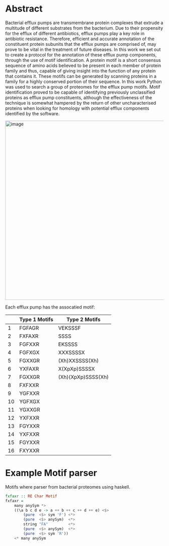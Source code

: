 # Abstract

Bacterial efflux pumps are transmembrane protein complexes that extrude a multitude of different substrates from the bacterium. Due to their propensity for the efflux of different antibiotics, efflux pumps play a key role in antibiotic resistance. Therefore, efficient and accurate annotation of the constituent protein subunits that the efflux pumps are comprised of, may prove to be vital in the treatment of future diseases. In this work we set out to create a protocol for the annotation of these efflux pump components, through the use of motif identification. A protein motif is a short consensus sequence of amino acids believed to be present in each member of protein family and thus, capable of giving insight into the function of any protein that contains it. These motifs can be generated by scanning proteins in a family for a highly conserved portion of their sequence. In this work Python was used to search a group of proteomes for the efflux pump motifs. Motif identification proved to be capable of identifying previously unclassified proteins as efflux pump constituents, although the effectiveness of the technique is somewhat hampered by the return of other uncharacterised proteins when looking for homology with potential efflux components identified by the software.

<img width="953" height="570" alt="image" src="https://github.com/user-attachments/assets/24506d6e-4a99-4f08-b88c-61b0d9df8698" />

Each efflux pump has the assocatied motif:

|     | Type 1 Motifs | Type 2 Motifs      |
| --- | ------------- | ------------------ |
| 1   | FGFAGR        | VEKSSSF            |
| 2   | FXFAXR        | SSSS               |
| 3   | FGFXXR        | EKSSSS             |
| 4   | FGFXGX        | XXXSSSSX           |
| 5   | FGXXGR        | (Xh)XXSSSS(Xh)     |
| 6   | YXFAXR        | X(XpXp)SSSSX       |
| 7   | FGXXGR        | (Xh)(XpXp)SSSS(Xh) |
| 8   | FXFXXR        |                    |
| 9   | YGFXXR        |                    |
| 10  | YGFXGX        |                    |
| 11  | YGXXGR        |                    |
| 12  | YXFXXR        |                    |
| 13  | FGYXXR        |                    |
| 14  | YXFXXR        |                    |
| 15  | FGYXXR        |                    |
| 16  | FXYXXR        |                    |

# Example Motif parser

Motifs where parser from bacterial proteomes using haskell.
```haskell
fxfaxr :: RE Char Motif
fxfaxr = 
    many anySym *> 
    ((\a b c d e -> a ++ b ++ c ++ d ++ e) <$> 
        (pure  <$> sym 'F') <*> 
        (pure  <$> anySym)  <*> 
        string "FA"         <*>
        (pure  <$> anySym)  <*> 
        (pure  <$> sym 'R'))
    <* many anySym
```
